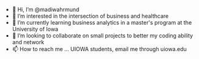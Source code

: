 - 👋 Hi, I’m @madiwahrmund
- 👀 I’m interested in the intersection of business and healthcare
- 🌱 I’m currently learning business analytics in a master's program at the University of Iowa
- 💞️ I’m looking to collaborate on small projects to better my coding ability and network
- 📫 How to reach me ... UIOWA students, email me through uiowa.edu

<!---
madiwahrmund/madiwahrmund is a ✨ special ✨ repository because its `README.md` (this file) appears on your GitHub profile.
You can click the Preview link to take a look at your changes.
--->
